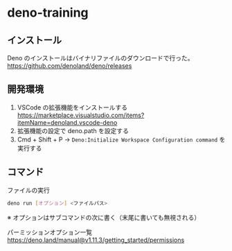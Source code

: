 # deno-training

## インストール

Deno のインストールはバイナリファイルのダウンロードで行った。  
https://github.com/denoland/deno/releases

## 開発環境

1. VSCode の拡張機能をインストールする
    https://marketplace.visualstudio.com/items?itemName=denoland.vscode-deno
2. 拡張機能の設定で deno.path を設定する
3. Cmd + Shift + P → `Deno:Initialize Workspace Configuration command` を実行する

## コマンド

ファイルの実行

```bash
deno run [オプション] <ファイルパス>
```

※ オプションはサブコマンドの次に書く（末尾に書いても無視される）

パーミッションオプション一覧  
https://deno.land/manual@v1.11.3/getting_started/permissions

